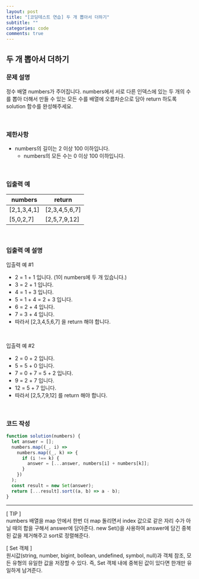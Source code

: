 ```yaml
---
layout: post
title: "[코딩테스트 연습] 두 개 뽑아서 더하기"
subtitle: ""
categories: code
comments: true
---
```


## 두 개 뽑아서 더하기

### 문제 설명

정수 배열 numbers가 주어집니다. numbers에서 서로 다른 인덱스에 있는 두 개의 수를 뽑아 더해서 만들 수 있는 모든 수를 배열에 오름차순으로 담아 return 하도록 solution 함수를 완성해주세요.

<br>

### 제한사항

- numbers의 길이는 2 이상 100 이하입니다.
  - numbers의 모든 수는 0 이상 100 이하입니다.

<br>

### 입출력 예

| numbers     | return        |
| ----------- | ------------- |
| [2,1,3,4,1] | [2,3,4,5,6,7] |
| [5,0,2,7]   | [2,5,7,9,12]  |

<br>

### 입출력 예 설명

입출력 예 #1<br>

- 2 = 1 + 1 입니다. (1이 numbers에 두 개 있습니다.)
- 3 = 2 + 1 입니다.
- 4 = 1 + 3 입니다.
- 5 = 1 + 4 = 2 + 3 입니다.
- 6 = 2 + 4 입니다.
- 7 = 3 + 4 입니다.
- 따라서 [2,3,4,5,6,7] 을 return 해야 합니다.

<br>

입출력 예 #2<br>

- 2 = 0 + 2 입니다.
- 5 = 5 + 0 입니다.
- 7 = 0 + 7 = 5 + 2 입니다.
- 9 = 2 + 7 입니다.
- 12 = 5 + 7 입니다.
- 따라서 [2,5,7,9,12] 를 return 해야 합니다.

<br>

### 코드 작성

```js
function solution(numbers) {
  let answer = [];
  numbers.map((_, i) =>
    numbers.map((_, k) => {
      if (i !== k) {
        answer = [...answer, numbers[i] + numbers[k]];
      }
    })
  );
  const result = new Set(answer);
  return [...result].sort((a, b) => a - b);
}
```

<hr>

[ TIP ]<br>
numbers 배열을 map 안에서 한번 더 map 돌리면서 index 값으로 같은 자리 수가 아닐 때의 합을 구해서 answer에 담아준다. new Set()을 사용하여 answer에 담긴 중복된 값을 제거해주고 sort로 정렬해준다.
<br>

[ Set 객체 ]<br>
원시값(string, number, bigint, bollean, undefined, symbol, null)과 객체 참조, 모든 유형의 유일한 값을 저장할 수 있다. 즉, Set 객체 내에 중복된 값이 있다면 한개만 유일하게 남겨준다.
<br>
